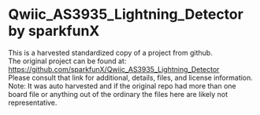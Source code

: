 
# Qwiic_AS3935_Lightning_Detector by sparkfunX  
This is a harvested standardized copy of a project from github.  
The original project can be found at:  
https://github.com/sparkfunX/Qwiic_AS3935_Lightning_Detector  
Please consult that link for additional, details, files, and license information.  
Note: It was auto harvested and if the original repo had more than one board file or anything out of the ordinary the files here are likely not representative.  
    